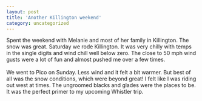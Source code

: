 ```yaml
---
layout: post
title: 'Another Killington weekend'
category: uncategorized
---
```


Spent the weekend with Melanie and most of her family in Killington.  The snow was great.  Saturday we rode Killington.  It was very chilly with temps in the single digits and wind chill well below zero.  The close to 50 mph wind gusts were a lot of fun and almost pushed me over a few times.
<br />
<br />We went to Pico on Sunday.  Less wind and it felt a bit warmer.  But best of all was the snow conditions, which were beyond great!  I felt like I was riding out west at times.  The ungroomed blacks and glades were the places to be.  It was the perfect primer to my upcoming Whistler trip.
